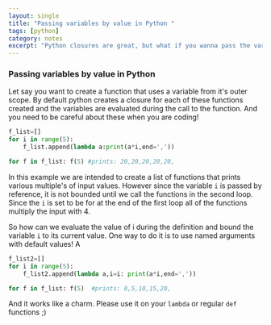```yaml
---
layout: single
title: "Passing variables by value in Python "
tags: [python]
category: notes
excerpt: "Python closures are great, but what if you wanna pass the variable by value"
---
```


### Passing variables by value in Python

Let say you want to create a function that uses a variable from it's outer scope.
By default python creates a closure for each of these functions created and the variables
are evaluated during the call to the function. And you need to be careful about these
when you are coding!

```python
f_list=[]
for i in range(5):
    f_list.append(lambda a:print(a*i,end=','))

for f in f_list: f(5) #prints: 20,20,20,20,20,
```

In this example we are intended to create a list of functions that prints various multiple's
of input values. However since the variable `i` is passed by reference, it is not bounded until
we call the functions in the second loop. Since the `i` is set to be for at the end of the first
loop all of the functions multiply the input with 4.

So how can we evaluate the value of i during the definition and bound the variable `i` to
its current value. One way to do it is to use named arguments with default values! A

```python
f_list2=[]
for i in range(5):
    f_list2.append(lambda a,i=i: print(a*i,end=','))

for f in f_list: f(5)  #prints: 0,5,10,15,20,

```

And it works like
a charm. Please use it on your `lambda` or regular `def` functions ;)
